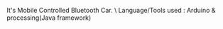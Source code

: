 It's Mobile Controlled Bluetooth Car.  \\
Language/Tools used : Arduino & processing(Java framework)
